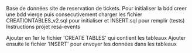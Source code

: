 
Base de données site de reservation de tickets. Pour initialiser la bdd creer une bdd vierge puis consecutivement charger les fichier CREATIONTABLES_v2.sql pour initialiser et INSERT.sql pour remplir (tests)
Instructions projet resa-events

Ajouter en 1er le fichier 'CREATE TABLES' qui contient les tableaux
Ajouter ensuite le fichier 'INSERT' pour envoyer les données dans les tableaux
